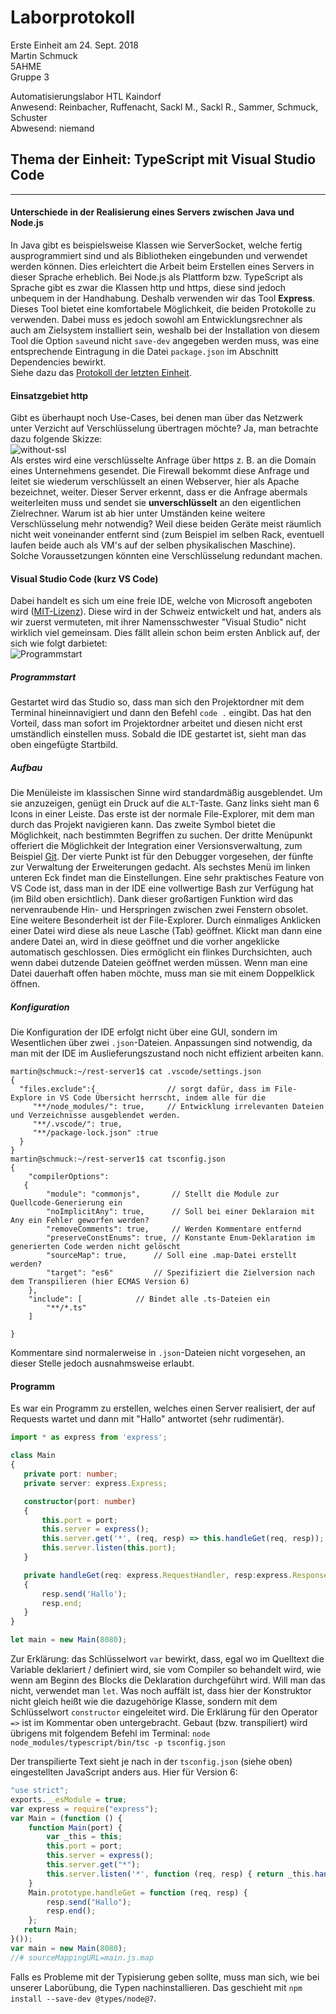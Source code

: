 # Laborprotokoll  
Erste Einheit am 24. Sept. 2018  
Martin Schmuck  
5AHME  
Gruppe 3

Automatisierungslabor HTL Kaindorf  
Anwesend: Reinbacher, Ruffenacht, Sackl M., Sackl R., Sammer, Schmuck, Schuster  
Abwesend: niemand  

## Thema der Einheit: TypeScript mit Visual Studio Code
________

#### Unterschiede in der Realisierung eines Servers zwischen Java und Node.js
In Java gibt es beispielsweise Klassen wie ServerSocket, welche fertig ausprogrammiert sind und als Bibliotheken eingebunden und verwendet werden können. Dies erleichtert die Arbeit beim Erstellen eines Servers in dieser Sprache erheblich. Bei Node.js als Plattform bzw. TypeScript als Sprache gibt es zwar die Klassen http und https, diese sind jedoch unbequem in der Handhabung. Deshalb verwenden wir das Tool __Express__. Dieses Tool bietet eine komfortabele Möglichkeit, die beiden Protokolle zu verwenden. Dabei muss es jedoch sowohl am Entwicklungsrechner als auch am Zielsystem installiert sein, weshalb bei der Installation von diesem Tool die Option `save`und nicht `save-dev` angegeben werden muss, was eine entsprechende Eintragung in die Datei `package.json` im Abschnitt Dependencies bewirkt.  
Siehe dazu das [Protokoll der letzten Einheit](/smumam14/protokoll_g3_smumam14_2018-09-24.md#anlegen-eines-typescript-projektes).  

#### Einsatzgebiet http  
Gibt es überhaupt noch Use-Cases, bei denen man über das Netzwerk unter Verzicht auf Verschlüsselung übertragen möchte? Ja, man betrachte dazu folgende Skizze:  
![without-ssl](/smumam14/resources/http-use-case.png)  
Als erstes wird eine verschlüsselte Anfrage über https z. B. an die Domain eines Unternehmens gesendet. Die Firewall bekommt diese Anfrage und leitet sie wiederum verschlüsselt an einen Webserver, hier als Apache bezeichnet, weiter. Dieser Server erkennt, dass er die Anfrage abermals weiterleiten muss und sendet sie __unverschlüsselt__ an den eigentlichen Zielrechner. Warum ist ab hier unter Umständen keine weitere Verschlüsselung mehr notwendig? Weil diese beiden Geräte meist räumlich nicht weit voneinander entfernt sind (zum Beispiel im selben Rack, eventuell laufen beide auch als VM's auf der selben physikalischen Maschine). Solche Voraussetzungen könnten eine Verschlüsselung redundant machen. 

#### Visual Studio Code (kurz VS Code) 
Dabei handelt es sich um eine freie IDE, welche von Microsoft angeboten wird ([MIT-Lizenz](https://de.wikipedia.org/wiki/MIT-Lizenz)). Diese wird in der Schweiz entwickelt und hat, anders als wir zuerst vermuteten, mit ihrer Namensschwester "Visual Studio"  nicht wirklich viel gemeinsam. Dies fällt allein schon beim ersten Anblick auf, der sich wie folgt darbietet:   
![Programmstart](/smumam14/resources/scrsht1.png)  

##### Programmstart
Gestartet wird das Studio so, dass man sich den Projektordner mit dem Terminal hineinnavigiert und dann den Befehl `code .` eingibt. Das hat den Vorteil, dass man sofort im Projektordner arbeitet und diesen nicht erst umständlich einstellen muss. Sobald die IDE gestartet ist, sieht man das oben eingefügte Startbild. 

##### Aufbau  
Die Menüleiste im klassischen Sinne wird standardmäßig ausgeblendet. Um sie anzuzeigen, genügt ein Druck auf die `ALT`-Taste. Ganz links sieht man 6 Icons in einer Leiste. Das erste ist der normale File-Explorer, mit dem man durch das Projekt navigieren kann. Das zweite Symbol bietet die Möglichkeit, nach bestimmten Begriffen zu suchen. Der dritte Menüpunkt offeriert die Möglichkeit der Integration einer Versionsverwaltung, zum Beispiel [Git](smumam14/Protokoll1.md). Der vierte Punkt ist für den Debugger vorgesehen, der fünfte zur Verwaltung der Erweiterungen gedacht. Als sechstes Menü im linken unteren Eck findet man die Einstellungen. Eine sehr praktisches Feature von VS Code ist, dass man in der IDE eine vollwertige Bash zur Verfügung hat (im Bild oben ersichtlich). Dank dieser großartigen Funktion wird das nervenraubende Hin- und Herspringen zwischen zwei Fenstern obsolet. Eine weitere Besonderheit ist der File-Explorer. Durch einmaliges Anklicken einer Datei wird diese als neue Lasche (Tab) geöffnet. Klickt man dann eine andere Datei an, wird in diese geöffnet und die vorher angeklicke automatisch geschlossen. Dies ermöglicht ein flinkes Durchsichten, auch wenn dabei dutzende Dateien geöffnet werden müssen. Wenn man eine Datei dauerhaft offen haben möchte, muss man sie mit einem Doppelklick öffnen.  

##### Konfiguration  
Die Konfiguration der IDE erfolgt nicht über eine GUI, sondern im Wesentlichen über zwei `.json`-Dateien. Anpassungen sind notwendig, da man mit der IDE im Auslieferungszustand noch nicht effizient arbeiten kann.  
```
martin@schmuck:~/rest-server1$ cat .vscode/settings.json 
{
  "files.exclude":{                // sorgt dafür, dass im File-Explore in VS Code Übersicht herrscht, indem alle für die 
     "**/node_modules/": true,     // Entwicklung irrelevanten Dateien und Verzeichnisse ausgeblendet werden.
     "**/.vscode/": true,
     "**/package-lock.json" :true 
  }
}
martin@schmuck:~/rest-server1$ cat tsconfig.json 
{
    "compilerOptions":
   {
        "module": "commonjs",		// Stellt die Module zur Quellcode-Generierung ein
        "noImplicitAny": true, 		// Soll bei einer Deklaraion mit Any ein Fehler geworfen werden?
        "removeComments": true,		// Werden Kommentare entfernd
        "preserveConstEnums": true,	// Konstante Enum-Deklaration im generierten Code werden nicht gelöscht
        "sourceMap": true,		// Soll eine .map-Datei erstellt werden?
        "target": "es6"			// Spezifiziert die Zielversion nach dem Transpilieren (hier ECMAS Version 6)
	},
    "include": [			// Bindet alle .ts-Dateien ein
        "**/*.ts"
    ]
   
}
 ```  
 Kommentare sind normalerweise in `.json`-Dateien nicht vorgesehen, an dieser Stelle jedoch ausnahmsweise erlaubt.  
 
 #### Programm  
 Es war ein Programm zu erstellen, welches einen Server realisiert, der auf Requests wartet und dann mit "Hallo" antwortet (sehr rudimentär).
 ```typescript  
import * as express from 'express';

class Main 
{
    private port: number;
    private server: express.Express;

    constructor(port: number)
    {
        this.port = port;
        this.server = express();
        this.server.get('*', (req, resp) => this.handleGet(req, resp)); // Weitergabe der Aufgaben einer Methode an eine andere
        this.server.listen(this.port);
    }

    private handleGet(req: express.RequestHandler, resp:express.Response) 
    {
        resp.send('Hallo');
        resp.end;
    }
}

let main = new Main(8080); 
```  
Zur Erklärung: das Schlüsselwort `var` bewirkt, dass, egal wo im Quelltext die Variable deklariert / definiert wird, sie vom Compiler so behandelt wird, wie wenn am Beginn des Blocks die Deklaration durchgeführt wird. Will man das nicht, verwendet man `let`. Was noch auffält ist, dass hier der Konstruktor nicht gleich heißt wie die dazugehörige Klasse, sondern mit dem Schlüsselwort `constructor` eingeleitet wird. Die Erklärung für den Operator `=>` ist im Kommentar oben untergebracht. Gebaut (bzw. transpiliert) wird übrigens mit folgendem Befehl im Terminal: `node node_modules/typescript/bin/tsc -p tsconfig.json`  
  
  
Der transpilierte Text sieht je nach in der `tsconfig.json` (siehe oben) eingestellten JavaScript anders aus. Hier für Version 6:  
```javascript
"use strict";
exports.__esModule = true;
var express = require("express");
var Main = (function () {
    function Main(port) {
        var _this = this;
        this.port = port;
        this.server = express();
        this.server.get("*");
        this.server.listen('*', function (req, resp) { return _this.handleGet(req, resp); });
    }
    Main.prototype.handleGet = function (req, resp) {
        resp.send("Hallo");
        resp.end();
    };
   return Main;
}());
var main = new Main(8080);
//# sourceMappingURL=main.js.map 
```  
Falls es Probleme mit der Typisierung geben sollte, muss man sich, wie bei unserer Laborübung, die Typen nachinstallieren. Das geschieht mit `npm install --save-dev @types/node@7`.
